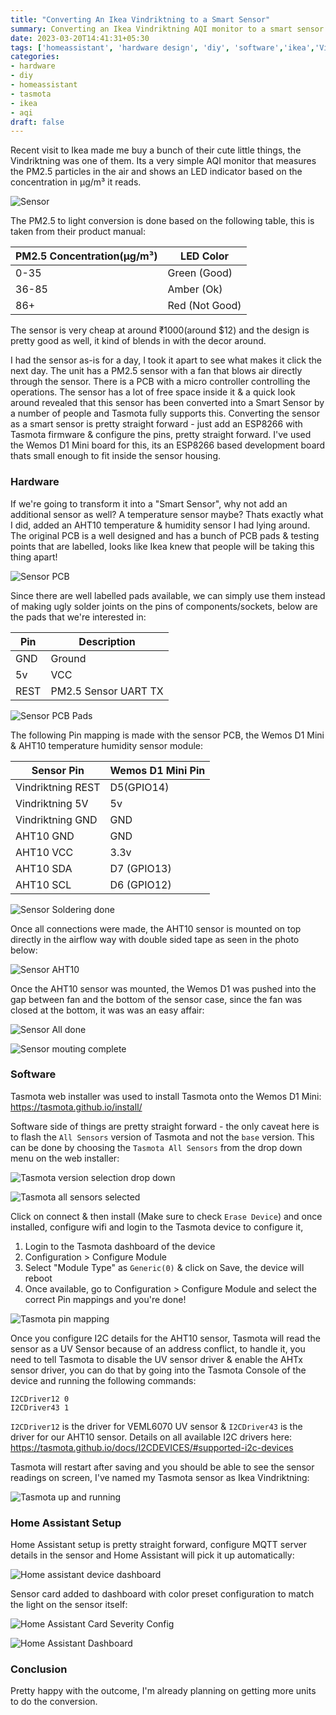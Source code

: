 ```yaml
---
title: "Converting An Ikea Vindriktning to a Smart Sensor"
summary: Converting an Ikea Vindriktning AQI monitor to a smart sensor that works with Home Assistant
date: 2023-03-20T14:41:31+05:30
tags: ['homeassistant', 'hardware design', 'diy', 'software','ikea','Vindriktning','tasmota']
categories:
- hardware
- diy
- homeassistant
- tasmota
- ikea
- aqi
draft: false
---
```


Recent visit to Ikea made me buy a bunch of their cute little things, the Vindriktning was one of them. Its a very simple AQI monitor that measures the PM2.5 particles in the air and shows an LED indicator based on the concentration in µg/m³ it reads.

![Sensor](/assets/images/converting-ikea-aqi-sensor/ikea-Vindriktning.jpg)

The PM2.5 to light conversion is done based on the following table, this is taken from their product manual:

| PM2.5 Concentration(µg/m³) | LED Color      |
|---------------------|----------------|
| 0-35                | Green (Good)   |
| 36-85               | Amber (Ok)     |
| 86+                 | Red (Not Good) |

The sensor is very cheap at around ₹1000(around $12) and the design is pretty good as well, it kind of blends in with the decor around.

I had the sensor as-is for a day, I took it apart to see what makes it click the next day. The unit has a PM2.5 sensor with a fan that blows air directly through the sensor. There is a PCB with a micro controller controlling the operations. The sensor has a lot of free space inside it & a quick look around revealed that this sensor has been converted into a Smart Sensor by a number of people and Tasmota fully supports this. Converting the sensor as a smart sensor is pretty straight forward - just add an ESP8266 with Tasmota firmware & configure the pins, pretty straight forward. I've used the Wemos D1 Mini board for this, its an ESP8266 based development board thats small enough to fit inside the sensor housing.

### Hardware

If we're going to transform it into a "Smart Sensor", why not add an additional sensor as well? A temperature sensor maybe? Thats exactly what I did, added an AHT10 temperature & humidity sensor I had lying around. The original PCB is a well designed and has a bunch of PCB pads & testing points that are labelled, looks like Ikea knew that people will be taking this thing apart!

![Sensor PCB](/assets/images/converting-ikea-aqi-sensor/ikea-Vindriktning-pcb.jpg)

Since there are well labelled pads available, we can simply use them instead of making ugly solder joints on the pins of components/sockets, below are the pads that we're interested in:

| Pin  | Description          |
|------|----------------------|
| GND  | Ground               |
| 5v   | VCC                  |
| REST | PM2.5 Sensor UART TX |

![Sensor PCB Pads](/assets/images/converting-ikea-aqi-sensor/ikea-Vindriktning-pcb-pads.jpg)

The following Pin mapping is made with the sensor PCB, the Wemos D1 Mini & AHT10 temperature humidity sensor module:

| Sensor Pin        | Wemos D1 Mini Pin |
|-------------------|-------------------|
| Vindriktning REST | D5(GPIO14)        |
| Vindriktning 5V   | 5v                |
| Vindriktning GND  | GND               |
| AHT10 GND         | GND               |
| AHT10 VCC         | 3.3v              |
| AHT10 SDA         | D7 (GPIO13)       |
| AHT10 SCL         | D6 (GPIO12)       |

![Sensor Soldering done](/assets/images/converting-ikea-aqi-sensor/ikea-Vindriktning-soldering-done.jpg)

Once all connections were made, the AHT10 sensor is mounted on top directly in the airflow way with double sided tape as seen in the photo below:

![Sensor AHT10](/assets/images/converting-ikea-aqi-sensor/ikea-Vindriktning-aht10.jpg)

Once the AHT10 sensor was mounted, the Wemos D1 was pushed into the gap between fan and the bottom of the sensor case, since the fan was closed at the bottom, it was was an easy affair:

![Sensor All done](/assets/images/converting-ikea-aqi-sensor/ikea-Vindriktning-all-done.jpg)

![Sensor mouting complete](/assets/images/converting-ikea-aqi-sensor/ikea-Vindriktning-complete.jpg)

### Software

Tasmota web installer was used to install Tasmota onto the Wemos D1 Mini: https://tasmota.github.io/install/

Software side of things are pretty straight forward - the only caveat here is to flash the `All Sensors` version of Tasmota and not the `base` version. This can be done by choosing the `Tasmota All Sensors` from the drop down menu on the web installer:

![Tasmota version selection drop down](/assets/images/converting-ikea-aqi-sensor/tasmota-installer-version-dropdown.png)

![Tasmota all sensors selected](/assets/images/converting-ikea-aqi-sensor/tasmota-installer-version-selected.png)

Click on connect & then install (Make sure to check `Erase Device`) and once installed, configure wifi and login to the Tasmota device to configure it,
1. Login to the Tasmota dashboard of the device
2. Configuration > Configure Module
3. Select "Module Type" as `Generic(0)` & click on Save, the device will reboot
4. Once available, go to Configuration > Configure Module and select the correct Pin mappings and you're done!

![Tasmota pin mapping](/assets/images/converting-ikea-aqi-sensor/tasmota-pin-mapping.png)

Once you configure I2C details for the AHT10 sensor, Tasmota will read the sensor as a UV Sensor because of an address conflict, to handle it, you need to tell Tasmota to disable the UV sensor driver & enable the AHTx sensor driver, you can do that by going into the Tasmota Console of the device and running the following commands:

```
I2CDriver12 0
I2CDriver43 1
``` 

`I2CDriver12` is the driver for VEML6070 UV sensor & `I2CDriver43` is the driver for our AHT10 sensor. Details on all available I2C drivers here: https://tasmota.github.io/docs/I2CDEVICES/#supported-i2c-devices

Tasmota will restart after saving and you should be able to see the sensor readings on screen, I've named my Tasmota sensor as Ikea Vindriktning: 

![Tasmota up and running](/assets/images/converting-ikea-aqi-sensor/tasmota-complete.png)

### Home Assistant Setup
Home Assistant setup is pretty straight forward, configure MQTT server details in the sensor and Home Assistant will pick it up automatically:

![Home assistant device dashboard](/assets/images/converting-ikea-aqi-sensor/Ikea-Vindriktning-home-assistant-device.png)

Sensor card added to dashboard with color preset configuration to match the light on the sensor itself:

![Home Assistant Card Severity Config](/assets/images/converting-ikea-aqi-sensor/home-assistant-severity.png) 

![Home Assistant Dashboard](/assets/images/converting-ikea-aqi-sensor/home-assistant-dashboard-screenshot.png)

### Conclusion
Pretty happy with the outcome, I'm already planning on getting more units to do the conversion.
